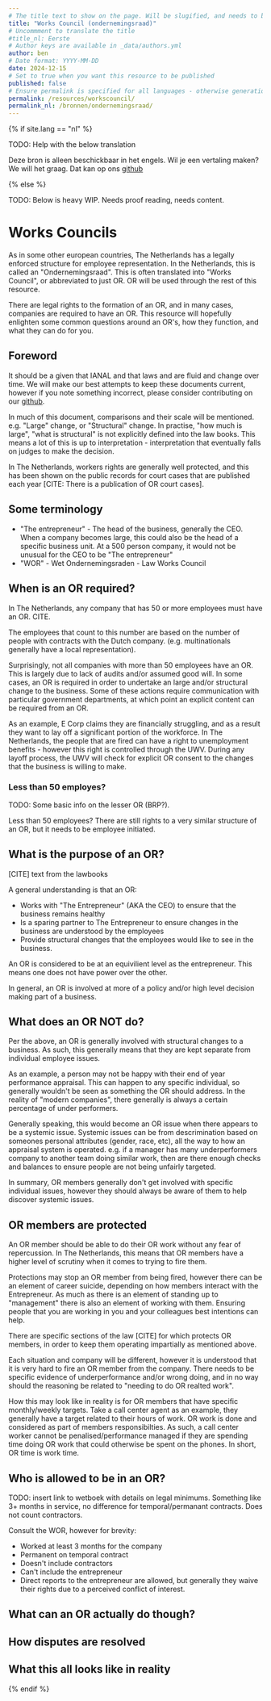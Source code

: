 ```yaml
---
# The title text to show on the page. Will be slugified, and needs to be unique
title: "Works Council (ondernemingsraad)"
# Uncommment to translate the title
#title_nl: Eerste
# Author keys are available in _data/authors.yml
author: ben
# Date format: YYYY-MM-DD
date: 2024-12-15
# Set to true when you want this resource to be published
published: false
# Ensure permalink is specified for all languages - otherwise generation will fail
permalink: /resources/workscouncil/
permalink_nl: /bronnen/ondernemingsraad/
---
```


{% if site.lang == "nl" %}

TODO: Help with the below translation

Deze bron is alleen beschickbaar in het engels. Wil je een vertaling maken? We will het graag. Dat kan op ons [github][techwerkers-github]

{% else %}

TODO: Below is heavy WIP. Needs proof reading, needs content.

# Works Councils

As in some other european countries, The Netherlands has a legally enforced structure for employee representation. In the Netherlands, this is called an "Ondernemingsraad". This is often translated into "Works Council", or abbreviated to just OR. OR will be used through the rest of this resource.

There are legal rights to the formation of an OR, and in many cases, companies are required to have an OR. This resource will hopefully enlighten some common questions around an OR's, how they function, and what they can do for you.

## Foreword

It should be a given that IANAL and that laws and are fluid and change over time. We will make our best attempts to keep these documents current, however if you note something incorrect, please consider contributing on our [github][techwerkers-github].

In much of this document, comparisons and their scale will be mentioned. e.g. "Large" change, or "Structural" change. In practise, "how much is large", "what is structural" is not explicitly defined into the law books. This means a lot of this is up to interpretation - interpretation that eventually falls on judges to make the decision.

In The Netherlands, workers rights are generally well protected, and this has been shown on the public records for court cases that are published each year [CITE: There is a publication of OR court cases].

## Some terminology

- "The entrepreneur" - The head of the business, generally the CEO. When a company becomes large, this could also be the head of a specific business unit. At a 500 person company, it would not be unusual for the CEO to be "The entrepreneur"
- "WOR" - Wet Ondernemingsraden - Law Works Council

## When is an OR required?

In The Netherlands, any company that has 50 or more employees must have an OR. CITE.

The employees that count to this number are based on the number of people with contracts with the Dutch company. (e.g. multinationals generally have a local representation).

Surprisingly, not all companies with more than 50 employees have an OR. This is largely due to lack of audits and/or assumed good will. In some cases, an OR is required in order to undertake an large and/or structural change to the business. Some of these actions require communication with particular government departments, at which point an explicit content can be required from an OR.

As an example, E Corp claims they are financially struggling, and as a result they want to lay off a significant portion of the workforce. In The Netherlands, the people that are fired can have a right to unemployment benefits - however this right is controlled through the UWV. During any layoff process, the UWV will check for explicit OR consent to the changes that the business is willing to make.

### Less than 50 employes?

TODO: Some basic info on the lesser OR (BRP?).

Less than 50 employees? There are still rights to a very similar structure of an OR, but it needs to be employee initiated.

## What is the purpose of an OR?

[CITE] text from the lawbooks

A general understanding is that an OR:

- Works with "The Entrepreneur" (AKA the CEO) to ensure that the business remains healthy
- Is a sparing partner to The Entrepreneur to ensure changes in the business are understood by the employees
- Provide structural changes that the employees would like to see in the business.

An OR is considered to be at an equivilient level as the entrepreneur. This means one does not have power over the other.

In general, an OR is involved at more of a policy and/or high level decision making part of a business.

## What does an OR NOT do?

Per the above, an OR is generally involved with structural changes to a business. As such, this generally means that they are kept separate from individual employee issues.

As an example, a person may not be happy with their end of year performance appraisal. This can happen to any specific individual, so generally wouldn't be seen as something the OR should address. In the reality of "modern companies", there generally is always a certain percentage of under performers.

Generally speaking, this would become an OR issue when there appears to be a systemic issue. Systemic issues can be from descrimination based on someones personal attributes (gender, race, etc), all the way to how an appraisal system is operated. e.g. if a manager has many underperformers company to another team doing similar work, then are there enough checks and balances to ensure people are not being unfairly targeted.

In summary, OR members generally don't get involved with specific individual issues, however they should always be aware of them to help discover systemic issues.

## OR members are protected

An OR member should be able to do their OR work without any fear of repercussion. In The Netherlands, this means that OR members have a higher level of scrutiny when it comes to trying to fire them.

Protections may stop an OR member from being fired, however there can be an element of career suicide, depending on how members interact with the Entrepreneur. As much as there is an element of standing up to "management" there is also an element of working with them. Ensuring people that you are working in you and your colleagues best intentions can help.

There are specific sections of the law [CITE] for which protects OR members, in order to keep them operating impartially as mentioned above.

Each situation and company will be different, however it is understood that it is very hard to fire an OR member from the company. There needs to be specific evidence of underperformance and/or wrong doing, and in no way should the reasoning be related to "needing to do OR realted work".

How this may look like in reality is for OR members that have specific monthly/weekly targets. Take a call center agent as an example, they generally have a target related to their hours of work. OR work is done and considered as part of members responsibilties. As such, a call center worker cannot be penalised/performance managed if they are spending time doing OR work that could otherwise be spent on the phones. In short, OR time is work time.

## Who is allowed to be in an OR?

TODO: insert link to wetboek with details on legal minimums. Something like 3+ months in service, no difference for temporal/permanant contracts. Does not count contractors.

Consult the WOR, however for brevity:

- Worked at least 3 months for the company
- Permanent on temporal contract
- Doesn't include contractors
- Can't include the entrepreneur
- Direct reports to the entrepreneur are allowed, but generally they waive their rights due to a perceived conflict of interest.

## What can an OR actually do though?

## How disputes are resolved

## What this all looks like in reality




<!-- Links -->
[techwerkers-github]: https://www.github.com/techworkersco/twc-site-nl

{% endif %}
